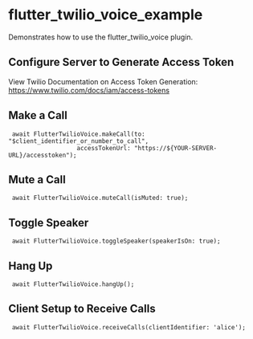 # flutter_twilio_voice_example

Demonstrates how to use the flutter_twilio_voice plugin.

## Configure Server to Generate Access Token

View Twilio Documentation on Access Token Generation: https://www.twilio.com/docs/iam/access-tokens


## Make a Call

```
 await FlutterTwilioVoice.makeCall(to: "$client_identifier_or_number_to_call",
                   accessTokenUrl: "https://${YOUR-SERVER-URL}/accesstoken");
```


## Mute a Call

```
 await FlutterTwilioVoice.muteCall(isMuted: true);

```

## Toggle Speaker

```
 await FlutterTwilioVoice.toggleSpeaker(speakerIsOn: true);

```

## Hang Up

```
 await FlutterTwilioVoice.hangUp();

```

## Client Setup to Receive Calls

```
 await FlutterTwilioVoice.receiveCalls(clientIdentifier: 'alice');

```

